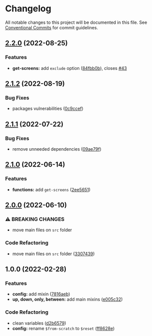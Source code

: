 # Changelog

All notable changes to this project will be documented in this file. See [Conventional Commits](https://conventionalcommits.org) for commit guidelines.

## [2.2.0](https://github.com/unsass/breakpoint/compare/v2.1.2...v2.2.0) (2022-08-25)


### Features

* **get-screens:** add `exclude` option ([84fbb0b](https://github.com/unsass/breakpoint/commit/84fbb0bacef95b4e06f2c2eb73b73a75faa44db9)), closes [#43](https://github.com/unsass/breakpoint/issues/43)

## [2.1.2](https://github.com/unsass/breakpoint/compare/v2.1.1...v2.1.2) (2022-08-19)


### Bug Fixes

* packages vulnerabilities ([0c9ccef](https://github.com/unsass/breakpoint/commit/0c9ccef96576a31d57ea9af0ac4365a2e886c854))

## [2.1.1](https://github.com/unsass/breakpoint/compare/v2.1.0...v2.1.1) (2022-07-22)


### Bug Fixes

* remove unneeded dependencies ([09ae79f](https://github.com/unsass/breakpoint/commit/09ae79f3d8c59544e3d67fb27f2a3b37b90525ee))

## [2.1.0](https://github.com/unsass/breakpoint/compare/v2.0.0...v2.1.0) (2022-06-14)


### Features

* **functions:** add `get-screens` ([2ee5651](https://github.com/unsass/breakpoint/commit/2ee565137a31c5c25df2bf342434b498156df712))

## [2.0.0](https://github.com/unsass/breakpoint/compare/v1.0.0...v2.0.0) (2022-06-10)


### ⚠ BREAKING CHANGES

* move main files on `src` folder

### Code Refactoring

* move main files on `src` folder ([3307439](https://github.com/unsass/breakpoint/commit/3307439cb7fb7b6d4a67b32eabcbff19c604ccb6))

## 1.0.0 (2022-02-28)


### Features

* **config:** add mixin ([7816aeb](https://github.com/unsass/breakpoint/commit/7816aeb4f4dc16c10eec64f192ca4875aa0a3bd6))
* **up, down, only, between:** add main mixins ([e005c32](https://github.com/unsass/breakpoint/commit/e005c32a300ecf8185335dc03d199bd4265a5b50))


### Code Refactoring

* clean variables ([d2b6579](https://github.com/unsass/breakpoint/commit/d2b6579d8c7482dceded8230cbc6d64f44dd2d41))
* **config:** rename `$from-scratch` to `$reset` ([ff8628e](https://github.com/unsass/breakpoint/commit/ff8628ef5169f9a87cd73db199e919b7b81d3efc))
